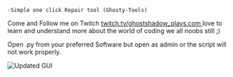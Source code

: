 
	·Simple one click Repair tool (Ghosty-Tools)


Come and Follow me on Twitch [twitch.tv/ghostshadow_plays.com ](https://www.twitch.tv/ghostshadow_plays)
love to learn and understand more about the world of coding we all noobs still ;)

Open .py from your preferred Software but open as admin or the script will not work properly.


![Updated GUI](https://github.com/user-attachments/assets/e59dccad-3ed4-42c6-92db-7c1db7e53f5b)
